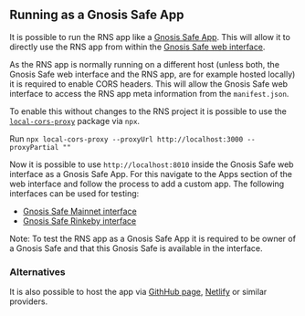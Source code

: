 ## Running as a Gnosis Safe App

It is possible to run the RNS app like a [Gnosis Safe App](https://docs.gnosis.io/safe/docs/sdks_safe_apps/). This will allow it to directly use the RNS app from within the [Gnosis Safe web interface](https://app.gnosis-safe.io).

As the RNS app is normally running on a different host (unless both, the Gnosis Safe web interface and the RNS app, are for example hosted locally) it is required to enable CORS headers. This will allow the Gnosis Safe web interface to access the RNS app meta information from the `manifest.json`.

To enable this without changes to the RNS project it is possible to use the [`local-cors-proxy`](https://www.npmjs.com/package/local-cors-proxy) package via `npx`.

Run `npx local-cors-proxy --proxyUrl http://localhost:3000 --proxyPartial ""`

Now it is possible to use `http://localhost:8010` inside the Gnosis Safe web interface as a Gnosis Safe App. For this navigate to the Apps section of the web interface and follow the process to add a custom app. The following interfaces can be used for testing:

- [Gnosis Safe Mainnet interface](https://app.gnosis-safe.io)
- [Gnosis Safe Rinkeby interface](https://rinkeby.gnosis-safe.io)

Note: To test the RNS app as a Gnosis Safe App it is required to be owner of a Gnosis Safe and that this Gnosis Safe is available in the interface.

### Alternatives

It is also possible to host the app via [GithHub page](https://pages.github.com/), [Netlify](https://www.netlify.com/) or similar providers.
